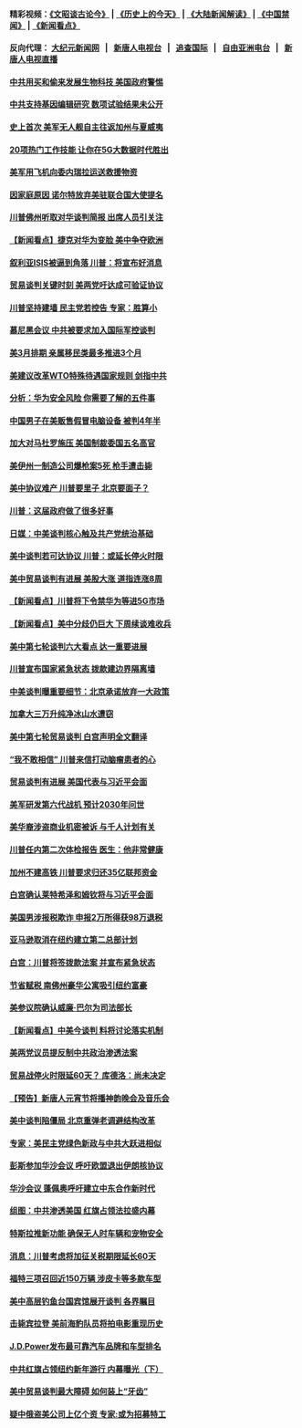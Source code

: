 #### 精彩视频：[《文昭谈古论今》](http://95.179.137.68/wenzhao) | [《历史上的今天》](http://95.179.137.68/today-in-history) | [《大陆新闻解读》](http://95.179.137.68/ntdtv-comedy) | [《中国禁闻》](http://95.179.137.68/ntdtv-news) | [《新闻看点》](http://95.179.137.68/news-insight) 

 #### 反向代理： [大纪元新闻网](http://95.179.137.68:10080/) &nbsp;&nbsp;|&nbsp;&nbsp; [新唐人电视台](http://95.179.137.68:8000/) &nbsp;&nbsp;|&nbsp;&nbsp; [追查国际](http://95.179.137.68:10010/) &nbsp;&nbsp;|&nbsp;&nbsp; [自由亚洲电台](http://95.179.137.68:9800/) &nbsp;&nbsp;|&nbsp;&nbsp; [新唐人电视直播](http://95.179.137.68/) 

#### [中共用买和偷来发展生物科技 美国政府警惕](../pages/nsc412/n11050574.md?t=02170937) 

#### [中共支持基因编辑研究 数项试验结果未公开](../pages/nsc412/n11050101.md?t=02170937) 

#### [史上首次 美军无人舰自主往返加州与夏威夷](../pages/nsc412/n11050688.md?t=02170937) 

#### [20项热门工作技能 让你在5G大数据时代胜出](../pages/nsc412/n11045079.md?t=02170937) 

#### [美军用飞机向委内瑞拉运送救援物资](../pages/nsc412/n11050578.md?t=02170937) 

#### [因家庭原因 诺尔特放弃美驻联合国大使提名](../pages/nsc412/n11050471.md?t=02170937) 

#### [川普佛州听取对华谈判简报 出席人员引关注](../pages/nsc412/n11050138.md?t=02170937) 

#### [【新闻看点】捷克对华为变脸 美中争夺欧洲](../pages/nsc412/n11050059.md?t=02170937) 

#### [叙利亚ISIS被逼到角落 川普：将宣布好消息](../pages/nsc412/n11050169.md?t=02170937) 

#### [贸易谈判关键时刻 美两党吁达成可验证协议](../pages/nsc412/n11050128.md?t=02170937) 

#### [川普坚持建墙 民主党若控告 专家：胜算小](../pages/nsc412/n11050057.md?t=02170937) 

#### [慕尼黑会议 中共被要求加入国际军控谈判](../pages/nsc412/n11049858.md?t=02170937) 

#### [美3月排期 亲属移民类最多推进3个月](../pages/nsc412/n11049714.md?t=02170937) 

#### [美建议改革WTO特殊待遇国家规则 剑指中共](../pages/nsc412/n11049527.md?t=02170937) 

#### [分析：华为安全风险 你需要了解的五件事](../pages/nsc412/n11038295.md?t=02170937) 

#### [中国男子在美贩售假冒电脑设备 被判4年半](../pages/nsc412/n11048974.md?t=02170937) 

#### [加大对马杜罗施压 美国制裁委国五名高官](../pages/nsc412/n11048312.md?t=02170937) 

#### [美伊州一制造公司爆枪案5死 枪手遭击毙](../pages/nsc412/n11048272.md?t=02170937) 

#### [美中协议难产 川普要里子 北京要面子？](../pages/nsc412/n11047839.md?t=02170937) 

#### [川普：这届政府做了很多好事](../pages/nsc412/n11048466.md?t=02170937) 

#### [日媒：中美谈判核心触及共产党统治基础](../pages/nsc412/n11048165.md?t=02170937) 

#### [美中谈判若可达协议 川普：或延长停火时限](../pages/nsc412/n11047939.md?t=02170937) 

#### [美中贸易谈判有进展 美股大涨 道指连涨8周](../pages/nsc412/n11048322.md?t=02170937) 

#### [【新闻看点】川普将下令禁华为等进5G市场](../pages/nsc412/n11047972.md?t=02170937) 

#### [【新闻看点】美中分歧仍巨大 下周续谈难收兵](../pages/nsc412/n11047702.md?t=02170937) 

#### [美中第七轮谈判六大看点 达一重要进展](../pages/nsc412/n11047982.md?t=02170937) 

#### [川普宣布国家紧急状态 拨款建边界隔离墙](../pages/nsc412/n11048032.md?t=02170937) 

#### [中美谈判曝重要细节：北京承诺放弃一大政策](../pages/nsc412/n11047582.md?t=02170937) 

#### [加拿大三万升纯净冰山水遭窃](../pages/nsc412/n11047654.md?t=02170937) 

#### [美中第七轮贸易谈判 白宫声明全文翻译](../pages/nsc412/n11047539.md?t=02170937) 

#### [“我不敢相信” 川普来信打动脑瘤患者的心](../pages/nsc412/n11047266.md?t=02170937) 

#### [贸易谈判有进展 美国代表与习近平会面](../pages/nsc412/n11046943.md?t=02170937) 

#### [美军研发第六代战机 预计2030年问世](../pages/nsc412/n11046853.md?t=02170937) 

#### [美华裔涉盗商业机密被诉 与千人计划有关](../pages/nsc412/n11045838.md?t=02170937) 

#### [川普任内第二次体检报告 医生：他非常健康](../pages/nsc412/n11046580.md?t=02170937) 

#### [加州不建高铁 川普要求归还35亿联邦资金](../pages/nsc412/n11045524.md?t=02170937) 

#### [白宫确认莱特希泽和姆钦将与习近平会面](../pages/nsc412/n11045630.md?t=02170937) 

#### [美国男涉报税欺诈 申报2万所得获98万退税](../pages/nsc412/n11045874.md?t=02170937) 

#### [亚马逊取消在纽约建立第二总部计划](../pages/nsc412/n11045436.md?t=02170937) 

#### [白宫：川普将签拨款法案 并宣布紧急状态](../pages/nsc412/n11045657.md?t=02170937) 

#### [节省赋税 南佛州豪华公寓吸引纽约富豪](../pages/nsc412/n11045681.md?t=02170937) 

#### [美参议院确认威廉‧巴尔为司法部长](../pages/nsc412/n11045451.md?t=02170937) 

#### [【新闻看点】中美今谈判 料将讨论落实机制](../pages/nsc412/n11045020.md?t=02170937) 

#### [美两党议员提反制中共政治渗透法案](../pages/nsc412/n11045351.md?t=02170937) 

#### [贸易战停火时限延60天？ 库德洛：尚未决定](../pages/nsc412/n11045299.md?t=02170937) 

#### [【预告】新唐人元宵节将播神韵晚会及音乐会](../pages/nsc412/n11043038.md?t=02170937) 

#### [美中谈判陷僵局 北京重弹老调避结构改革](../pages/nsc412/n11045171.md?t=02170937) 

#### [专家：美民主党绿色新政与中共大跃进相似](../pages/nsc412/n11045053.md?t=02170937) 

#### [彭斯参加华沙会议 呼吁欧盟退出伊朗核协议](../pages/nsc412/n11045031.md?t=02170937) 

#### [华沙会议 蓬佩奥呼吁建立中东合作新时代](../pages/nsc412/n11044317.md?t=02170937) 

#### [组图：中共渗透美国 红旗占领法拉盛内幕](../pages/nsc412/n11043665.md?t=02170937) 

#### [特斯拉推新功能 确保无人时车辆和宠物安全](../pages/nsc412/n11044546.md?t=02170937) 

#### [消息：川普考虑将加征关税期限延长60天](../pages/nsc412/n11044512.md?t=02170937) 

#### [福特三项召回近150万辆 涉皮卡等多款车型](../pages/nsc412/n11043997.md?t=02170937) 

#### [美中高层钓鱼台国宾馆展开谈判 各界瞩目](../pages/nsc412/n11043715.md?t=02170937) 

#### [击毙宾拉登 美前海豹队员将拍电影重现历史](../pages/nsc412/n11043977.md?t=02170937) 

#### [J.D.Power发布最可靠汽车品牌和车型排名](../pages/nsc412/n11043126.md?t=02170937) 

#### [中共红旗占领纽约新年游行 内幕曝光（下）](../pages/nsc412/n11042637.md?t=02170937) 

#### [美中贸易谈判最大障碍 如何装上“牙齿”](../pages/nsc412/n11042646.md?t=02170937) 

#### [疑中俄盗美公司上亿个资 专家:或为招募特工](../pages/nsc412/n11043113.md?t=02170937) 

